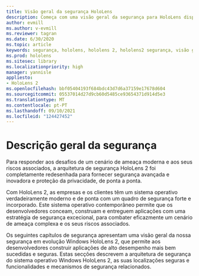 ```yaml
---
title: Visão geral da segurança HoloLens
description: Começa com uma visão geral da segurança para HoloLens dispositivos de realidade mista.
author: evmill
ms.author: v-evmill
ms.reviewer: tagran
ms.date: 6/30/2020
ms.topic: article
keywords: segurança, hololens, hololens 2, hololens2 segurança, visão geral de segurança
ms.prod: hololens
ms.sitesec: library
ms.localizationpriority: high
manager: yannisle
appliesto:
- HoloLens 2
ms.openlocfilehash: bbf05404193f684bdc43d7d6a37159e17678d604
ms.sourcegitcommit: 05537014d27d9cb60d5485ce93654371d914d5e3
ms.translationtype: MT
ms.contentlocale: pt-PT
ms.lasthandoff: 09/10/2021
ms.locfileid: "124427452"
---
```

# <a name="security-overview"></a>Descrição geral da segurança

Para responder aos desafios de um cenário de ameaça moderna e aos seus riscos associados, a arquitetura de segurança HoloLens 2 foi completamente redesenhada para fornecer segurança avançada e inovadora e proteção da privacidade, de ponta a ponta.

Com HoloLens 2, as empresas e os clientes têm um sistema operativo verdadeiramente moderno e de ponta com um quadro de segurança forte e incorporado. Este sistema operativo contemporâneo permite que os desenvolvedores conceam, construam e entreguem aplicações com uma estratégia de segurança excecional, para combater eficazmente um cenário de ameaça complexa e os seus riscos associados. 

Os seguintes capítulos de segurança apresentam uma visão geral da nossa segurança em evolução Windows HoloLens 2, que permite aos desenvolvedores construir aplicações de alto desempenho mais bem sucedidas e seguras. Estas secções descrevem a arquitetura de segurança do sistema operativo Windows HoloLens 2, as suas localizações seguras e funcionalidades e mecanismos de segurança relacionados.
